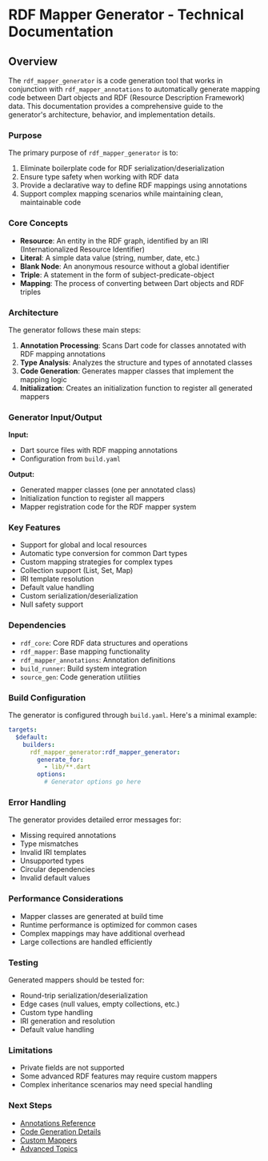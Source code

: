 # RDF Mapper Generator - Technical Documentation

## Overview

The `rdf_mapper_generator` is a code generation tool that works in conjunction with `rdf_mapper_annotations` to automatically generate mapping code between Dart objects and RDF (Resource Description Framework) data. This documentation provides a comprehensive guide to the generator's architecture, behavior, and implementation details.

### Purpose

The primary purpose of `rdf_mapper_generator` is to:

1. Eliminate boilerplate code for RDF serialization/deserialization
2. Ensure type safety when working with RDF data
3. Provide a declarative way to define RDF mappings using annotations
4. Support complex mapping scenarios while maintaining clean, maintainable code

### Core Concepts

- **Resource**: An entity in the RDF graph, identified by an IRI (Internationalized Resource Identifier)
- **Literal**: A simple data value (string, number, date, etc.)
- **Blank Node**: An anonymous resource without a global identifier
- **Triple**: A statement in the form of subject-predicate-object
- **Mapping**: The process of converting between Dart objects and RDF triples

### Architecture

The generator follows these main steps:

1. **Annotation Processing**: Scans Dart code for classes annotated with RDF mapping annotations
2. **Type Analysis**: Analyzes the structure and types of annotated classes
3. **Code Generation**: Generates mapper classes that implement the mapping logic
4. **Initialization**: Creates an initialization function to register all generated mappers

### Generator Input/Output

**Input:**
- Dart source files with RDF mapping annotations
- Configuration from `build.yaml`

**Output:**
- Generated mapper classes (one per annotated class)
- Initialization function to register all mappers
- Mapper registration code for the RDF mapper system

### Key Features

- Support for global and local resources
- Automatic type conversion for common Dart types
- Custom mapping strategies for complex types
- Collection support (List, Set, Map)
- IRI template resolution
- Default value handling
- Custom serialization/deserialization
- Null safety support

### Dependencies

- `rdf_core`: Core RDF data structures and operations
- `rdf_mapper`: Base mapping functionality
- `rdf_mapper_annotations`: Annotation definitions
- `build_runner`: Build system integration
- `source_gen`: Code generation utilities

### Build Configuration

The generator is configured through `build.yaml`. Here's a minimal example:

```yaml
targets:
  $default:
    builders:
      rdf_mapper_generator:rdf_mapper_generator:
        generate_for:
          - lib/**.dart
        options:
          # Generator options go here
```

### Error Handling

The generator provides detailed error messages for:
- Missing required annotations
- Type mismatches
- Invalid IRI templates
- Unsupported types
- Circular dependencies
- Invalid default values

### Performance Considerations

- Mapper classes are generated at build time
- Runtime performance is optimized for common cases
- Complex mappings may have additional overhead
- Large collections are handled efficiently

### Testing

Generated mappers should be tested for:
- Round-trip serialization/deserialization
- Edge cases (null values, empty collections, etc.)
- Custom type handling
- IRI generation and resolution
- Default value handling

### Limitations

- Private fields are not supported
- Some advanced RDF features may require custom mappers
- Complex inheritance scenarios may need special handling

### Next Steps

- [Annotations Reference](./02_annotations_reference.md)
- [Code Generation Details](./03_code_generation.md)
- [Custom Mappers](./04_custom_mappers.md)
- [Advanced Topics](./05_advanced_topics.md)
